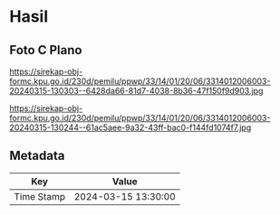 # Hasil

## Foto C Plano

https://sirekap-obj-formc.kpu.go.id/230d/pemilu/ppwp/33/14/01/20/06/3314012006003-20240315-130303--6428da66-81d7-4038-8b36-47f150f9d903.jpg

https://sirekap-obj-formc.kpu.go.id/230d/pemilu/ppwp/33/14/01/20/06/3314012006003-20240315-130244--61ac5aee-9a32-43ff-bac0-f144fd1074f7.jpg


## Metadata

| Key        | Value               |
| ---------- | ------------------- |
| Time Stamp | 2024-03-15 13:30:00 |



